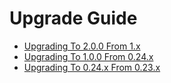 # Upgrade Guide

- [Upgrading To 2.0.0 From 1.x](upgrade-2.0.md)
- [Upgrading To 1.0.0 From 0.24.x](upgrade-1.0.md)
- [Upgrading To 0.24.x From 0.23.x](upgrade-0.24.md)
